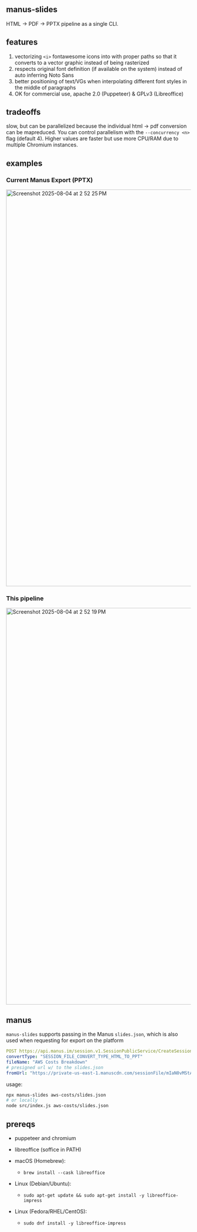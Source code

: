## manus-slides

HTML → PDF → PPTX pipeline as a single CLI.

## features

1. vectorizing `<i>` fontawesome icons into <svgs> with proper paths so that it converts to a vector graphic instead of being rasterized
2. respects original font definition (if available on the system) instead of auto inferring Noto Sans
3. better positioning of text/VGs when interpolating different font styles in the middle of paragraphs
4. OK for commercial use, apache 2.0 (Puppeteer) & GPLv3 (Libreoffice)

## tradeoffs

slow, but can be parallelized because the individual html -> pdf conversion can be mapreduced. You can control parallelism with the `--concurrency <n>` flag (default 4). Higher values are faster but use more CPU/RAM due to multiple Chromium instances.

## examples

### Current Manus Export (PPTX)

<img width="1667" height="1083" alt="Screenshot 2025-08-04 at 2 52 25 PM" src="https://github.com/user-attachments/assets/3dbc7c7d-dc13-49c3-966d-f043dbf6c757" />

### This pipeline

<img width="1667" height="1083" alt="Screenshot 2025-08-04 at 2 52 19 PM" src="https://github.com/user-attachments/assets/dbb6f56f-2201-44f9-8243-f17096cd4d0d" />

## manus

`manus-slides` supports passing in the Manus `slides.json`, which is also used when requesting for export on the platform

```yaml
POST https://api.manus.im/session.v1.SessionPublicService/CreateSessionFileConvertTask
convertType: "SESSION_FILE_CONVERT_TYPE_HTML_TO_PPT"
fileName: "AWS Costs Breakdown"
# presigned url w/ to the slides.json
fromUrl: "https://private-us-east-1.manuscdn.com/sessionFile/mIaN0vMStA0DPbw0NkboBy/sandbox/imxsodzji...
```

usage:

```bash
npx manus-slides aws-costs/slides.json
# or locally
node src/index.js aws-costs/slides.json
```

## prereqs

- puppeteer and chromium
- libreoffice (soffice in PATH)

- macOS (Homebrew):

  - `brew install --cask libreoffice`

- Linux (Debian/Ubuntu):

  - `sudo apt-get update && sudo apt-get install -y libreoffice-impress`

- Linux (Fedora/RHEL/CentOS):

  - `sudo dnf install -y libreoffice-impress`
